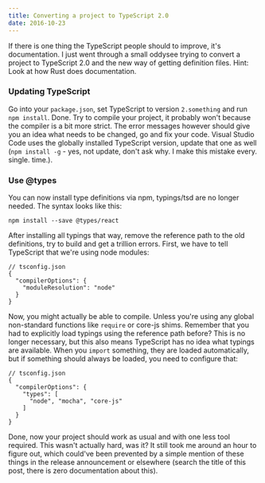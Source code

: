 ```yaml
---
title: Converting a project to TypeScript 2.0
date: 2016-10-23
---
```


If there is one thing the TypeScript people should to improve, it's documentation.
I just went through a small oddysee trying to convert a project to TypeScript
2.0 and the new way of getting definition files. Hint: Look at how Rust does
documentation.

### Updating TypeScript

Go into your `package.json`, set TypeScript to version `2.something` and run
`npm install`. Done. Try to compile your project, it probably won't because the
compiler is a bit more strict. The error messages however should give you an
idea what needs to be changed, go and fix your code. Visual Studio Code uses
the globally installed TypeScript version, update that one as well
(`npm install -g` - yes, not update, don't ask why. I make this mistake every.
single. time.).

### Use @types

You can now install type definitions via npm, typings/tsd
are no longer needed. The syntax looks like this:

    npm install --save @types/react

After installing all typings that way, remove the reference path to the old
definitions, try to build and get a trillion errors. First, we have to tell
TypeScript that we're using node modules:

    // tsconfig.json
    {
      "compilerOptions": {
        "moduleResolution": "node"
      }
    }

Now, you might actually be able to compile. Unless you're using any global
non-standard functions like `require` or core-js shims. Remember that you
had to explicitly load typings using the reference path before? This is no
longer necessary, but this also means TypeScript has no idea what typings are
available. When you `import` something, they are loaded automatically, but if
something should always be loaded, you need to configure that:

    // tsconfig.json
    {
      "compilerOptions": {
        "types": [
          "node", "mocha", "core-js"
        ]
      }
    }

Done, now your project should work as usual and with one less tool required.
This wasn't actually hard, was it? It still took me around an hour to figure
out, which could've been prevented by a simple mention of these things in the
release announcement or elsewhere (search the title of this post, there is
zero documentation about this).